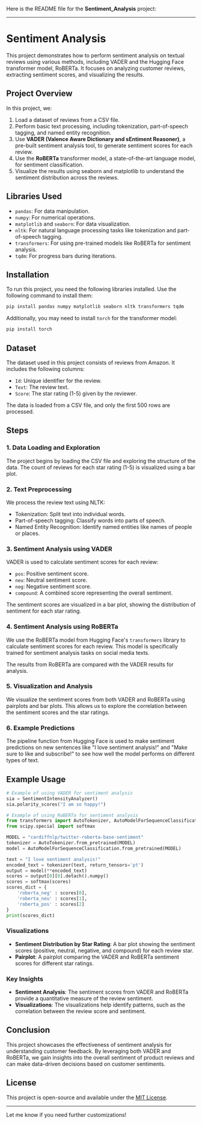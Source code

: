 Here is the README file for the **Sentiment_Analysis** project:

---

# Sentiment Analysis

This project demonstrates how to perform sentiment analysis on textual reviews using various methods, including VADER and the Hugging Face transformer model, RoBERTa. It focuses on analyzing customer reviews, extracting sentiment scores, and visualizing the results.

## Project Overview

In this project, we:
1. Load a dataset of reviews from a CSV file.
2. Perform basic text processing, including tokenization, part-of-speech tagging, and named entity recognition.
3. Use **VADER (Valence Aware Dictionary and sEntiment Reasoner)**, a pre-built sentiment analysis tool, to generate sentiment scores for each review.
4. Use the **RoBERTa** transformer model, a state-of-the-art language model, for sentiment classification.
5. Visualize the results using seaborn and matplotlib to understand the sentiment distribution across the reviews.

## Libraries Used

- `pandas`: For data manipulation.
- `numpy`: For numerical operations.
- `matplotlib` and `seaborn`: For data visualization.
- `nltk`: For natural language processing tasks like tokenization and part-of-speech tagging.
- `transformers`: For using pre-trained models like RoBERTa for sentiment analysis.
- `tqdm`: For progress bars during iterations.

## Installation

To run this project, you need the following libraries installed. Use the following command to install them:

```bash
pip install pandas numpy matplotlib seaborn nltk transformers tqdm
```

Additionally, you may need to install `torch` for the transformer model:

```bash
pip install torch
```

## Dataset

The dataset used in this project consists of reviews from Amazon. It includes the following columns:

- `Id`: Unique identifier for the review.
- `Text`: The review text.
- `Score`: The star rating (1-5) given by the reviewer.

The data is loaded from a CSV file, and only the first 500 rows are processed.

## Steps

### 1. Data Loading and Exploration

The project begins by loading the CSV file and exploring the structure of the data. The count of reviews for each star rating (1-5) is visualized using a bar plot.

### 2. Text Preprocessing

We process the review text using NLTK:
- Tokenization: Split text into individual words.
- Part-of-speech tagging: Classify words into parts of speech.
- Named Entity Recognition: Identify named entities like names of people or places.

### 3. Sentiment Analysis using VADER

VADER is used to calculate sentiment scores for each review:
- `pos`: Positive sentiment score.
- `neu`: Neutral sentiment score.
- `neg`: Negative sentiment score.
- `compound`: A combined score representing the overall sentiment.

The sentiment scores are visualized in a bar plot, showing the distribution of sentiment for each star rating.

### 4. Sentiment Analysis using RoBERTa

We use the RoBERTa model from Hugging Face's `transformers` library to calculate sentiment scores for each review. This model is specifically trained for sentiment analysis tasks on social media texts.

The results from RoBERTa are compared with the VADER results for analysis.

### 5. Visualization and Analysis

We visualize the sentiment scores from both VADER and RoBERTa using pairplots and bar plots. This allows us to explore the correlation between the sentiment scores and the star ratings.

### 6. Example Predictions

The pipeline function from Hugging Face is used to make sentiment predictions on new sentences like "I love sentiment analysis!" and "Make sure to like and subscribe!" to see how well the model performs on different types of text.

## Example Usage

```python
# Example of using VADER for sentiment analysis
sia = SentimentIntensityAnalyzer()
sia.polarity_scores("I am so happy!")

# Example of using RoBERTa for sentiment analysis
from transformers import AutoTokenizer, AutoModelForSequenceClassification
from scipy.special import softmax

MODEL = "cardiffnlp/twitter-roberta-base-sentiment"
tokenizer = AutoTokenizer.from_pretrained(MODEL)
model = AutoModelForSequenceClassification.from_pretrained(MODEL)

text = "I love sentiment analysis!"
encoded_text = tokenizer(text, return_tensors='pt')
output = model(**encoded_text)
scores = output[0][0].detach().numpy()
scores = softmax(scores)
scores_dict = {
    'roberta_neg' : scores[0],
    'roberta_neu' : scores[1],
    'roberta_pos' : scores[2]
}
print(scores_dict)
```

### Visualizations

- **Sentiment Distribution by Star Rating**: A bar plot showing the sentiment scores (positive, neutral, negative, and compound) for each review star.
- **Pairplot**: A pairplot comparing the VADER and RoBERTa sentiment scores for different star ratings.

### Key Insights

- **Sentiment Analysis**: The sentiment scores from VADER and RoBERTa provide a quantitative measure of the review sentiment.
- **Visualizations**: The visualizations help identify patterns, such as the correlation between the review score and sentiment.

## Conclusion

This project showcases the effectiveness of sentiment analysis for understanding customer feedback. By leveraging both VADER and RoBERTa, we gain insights into the overall sentiment of product reviews and can make data-driven decisions based on customer sentiments.

## License

This project is open-source and available under the [MIT License](LICENSE).

---

Let me know if you need further customizations!
